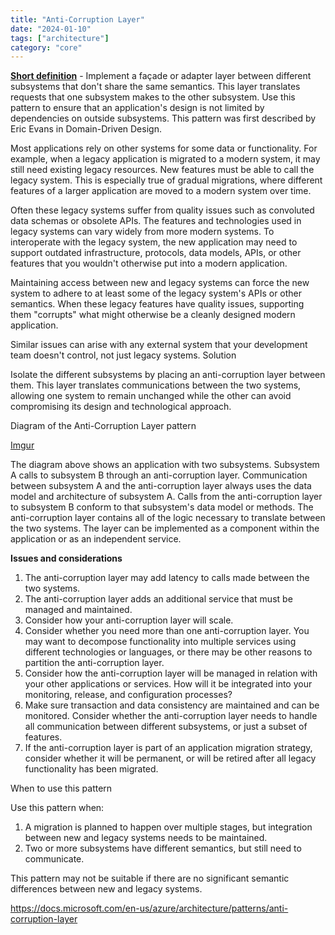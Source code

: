 ```yaml
---
title: "Anti-Corruption Layer"
date: "2024-01-10"
tags: ["architecture"]
category: "core"
---
```


<b><u>Short definition</u></b> - Implement a façade or adapter layer between different subsystems that don't share the same semantics. This layer translates requests that one subsystem makes to the other subsystem. Use this pattern to ensure that an application's design is not limited by dependencies on outside subsystems. This pattern was first described by Eric Evans in Domain-Driven Design.

Most applications rely on other systems for some data or functionality. For example, when a legacy application is migrated to a modern system, it may still need existing legacy resources. New features must be able to call the legacy system. This is especially true of gradual migrations, where different features of a larger application are moved to a modern system over time.

Often these legacy systems suffer from quality issues such as convoluted data schemas or obsolete APIs. The features and technologies used in legacy systems can vary widely from more modern systems. To interoperate with the legacy system, the new application may need to support outdated infrastructure, protocols, data models, APIs, or other features that you wouldn't otherwise put into a modern application.

Maintaining access between new and legacy systems can force the new system to adhere to at least some of the legacy system's APIs or other semantics. When these legacy features have quality issues, supporting them "corrupts" what might otherwise be a cleanly designed modern application.

Similar issues can arise with any external system that your development team doesn't control, not just legacy systems.
Solution

Isolate the different subsystems by placing an anti-corruption layer between them. This layer translates communications between the two systems, allowing one system to remain unchanged while the other can avoid compromising its design and technological approach.

Diagram of the Anti-Corruption Layer pattern

[Imgur](https://imgur.com/u97FdNN)

The diagram above shows an application with two subsystems. Subsystem A calls to subsystem B through an anti-corruption layer. Communication between subsystem A and the anti-corruption layer always uses the data model and architecture of subsystem A. Calls from the anti-corruption layer to subsystem B conform to that subsystem's data model or methods. The anti-corruption layer contains all of the logic necessary to translate between the two systems. The layer can be implemented as a component within the application or as an independent service.

<b>Issues and considerations</b>

1. The anti-corruption layer may add latency to calls made between the two systems.
2. The anti-corruption layer adds an additional service that must be managed and maintained.
3. Consider how your anti-corruption layer will scale.
4. Consider whether you need more than one anti-corruption layer. You may want to decompose functionality into multiple services using different technologies or languages, or there may be other reasons to partition the anti-corruption layer.
5. Consider how the anti-corruption layer will be managed in relation with your other applications or services. How will it be integrated into your monitoring, release, and configuration processes?
5. Make sure transaction and data consistency are maintained and can be monitored.
Consider whether the anti-corruption layer needs to handle all communication between different subsystems, or just a subset of features.
6. If the anti-corruption layer is part of an application migration strategy, consider whether it will be permanent, or will be retired after all legacy functionality has been migrated.

When to use this pattern

Use this pattern when:

1. A migration is planned to happen over multiple stages, but integration between new and legacy systems needs to be maintained.
2. Two or more subsystems have different semantics, but still need to communicate.

This pattern may not be suitable if there are no significant semantic differences between new and legacy systems.

https://docs.microsoft.com/en-us/azure/architecture/patterns/anti-corruption-layer